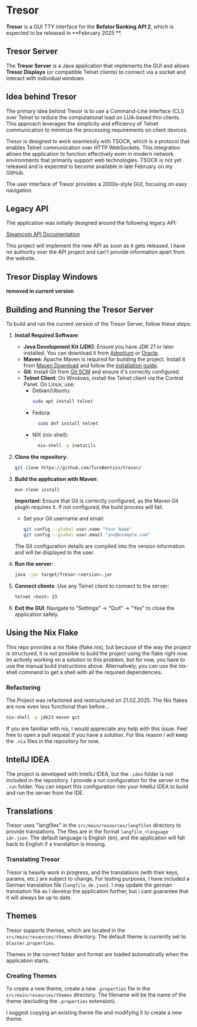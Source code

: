 # Tresor

**Tresor** is a GUI TTY interface for the **Befator Banking API 2**, which is expected to be released in **February 2025
**.

## Tresor Server

The **Tresor Server** is a Java application that implements the GUI and allows **Tresor Displays** (or compatible Telnet
clients) to connect via a socket and interact with individual windows.

## Idea behind Tresor

The primary idea behind Tresor is to use a Command-Line Interface (CLI) over Telnet to reduce the computational load on
LUA-based thin clients. This approach leverages the simplicity and efficiency of Telnet communication to minimize the
processing requirements on client devices.

Tresor is designed to work seamlessly with TSOCK, which is a protocol that enables Telnet communication over HTTP
WebSockets. This integration allows the application to function effectively even in modern network environments that
primarily support web technologies. TSOCK is not yet released and is expected to become available in late February on my
GitHub.

The user interface of Tresor provides a 2000s-style GUI, focusing on easy navigation.

## Legacy API

The application was initially designed around the following legacy API:

[Steamcoin API Documentation](http://befator.befatorinc.de:8932/index.php/Steamcoin_API_Documentation)

This project will implement the new API as soon as it gets released. I have no authority over the API project and can't
provide information apart from the website.

## Tresor Display Windows

**removed in current version**

## Building and Running the Tresor Server

To build and run the current version of the Tresor Server, follow these steps:

1. **Install Required Software**:
    - **Java Development Kit (JDK)**: Ensure you have JDK 21 or later installed. You can download it
      from [Adoptium](https://adoptium.net/de/temurin/releases/) or [Oracle](https://www.oracle.com/java/technologies/downloads/).
    - **Maven**: Apache Maven is required for building the project. Install it
      from [Maven Download](https://maven.apache.org/download.cgi) and follow
      the [installation guide](https://maven.apache.org/install.html).
    - **Git**: Install Git from [Git SCM](https://git-scm.com/downloads) and ensure it's correctly configured.
    - **Telnet Client**: On Windows, install the Telnet client via the Control Panel. On Linux, use:
        - Debian/Ubuntu:
          ```bash
          sudo apt install telnet
          ```
        - Fedora:
          ```bash
            sudo dnf install telnet
            ```
        - NIX (nix-shell):
          ```bash
            nix-shell -p inetutils
          ```

2. **Clone the repository**:
   ```bash
   git clone https://github.com/TureBentzin/tresor/
   ```

3. **Build the application with Maven**:
   ```bash
   mvn clean install
   ```
   **Important**: Ensure that Git is correctly configured, as the Maven Git plugin requires it. If not configured, the
   build process will fail.

    - Set your Git username and email:
      ```bash
      git config --global user.name "Your Name"
      git config --global user.email "you@example.com"
      ```

   The Git configuration details are compiled into the version information and will be displayed to the user.

4. **Run the server**:
   ```bash
   java -jar target/Tresor-<version>.jar
   ```

5. **Connect clients**:
   Use any Telnet client to connect to the server:
   ```bash
   telnet <host> 23
   ```

6. **Exit the GUI**:
   Navigate to "Settings" -> "Quit" -> "Yes" to close the application safely.

## Using the Nix Flake

This repo provides a nix flake (flake.nix), but because of the way the project is structured, it is not possible to
build the project using the flake right now.
Im actively working on a solution to this problem, but for now, you have to use the manual build instructions above.
Alternatively, you can use the nix-shell command to get a shell with all the required dependencies.

### Refactoring

The Project was refactored and restructured on 21.02.2025.
The Nix flakes are now even less functional than before...

```bash
nix-shell -p jdk23 maven git
```

If you are familiar with nix, I would appreciate any help with this issue.
Feel free to open a pull request if you have a solution.
For this reason i will keep the `.nix` files in the repository for now.

## IntellJ IDEA

The project is developed with IntelliJ IDEA, but the `.idea` folder is not included in the repository.
I provide a run configuration for the server in the `.run` folder.
You can import this configuration into your IntelliJ IDEA to build and run the server from the IDE.

## Translations

Tresor uses "langfiles" in the `src/main/resources/langfiles` directory to provide translations.
The files are in the format `langfile_<language id>.json`.
The default language is English (en), and the application will fall back to English if a translation is missing.

### Translating Tresor

Tresor is heavily work in progress, and the translations (with their keys, params, etc.) are subject to change.
For testing purposes, I have included a German translation file (`langfile_de.json`).
I may update the german translation file as I develop the application further, but i cant guarantee that it will always
be up to date.

## Themes

Tresor supports themes, which are located in the `src/main/resources/themes` directory.
The default theme is currently set to `blaster.properties`.

Themes in the correct folder and format are loaded automatically when the application starts.

### Creating Themes

To create a new theme, create a new `.properties` file in the `src/main/resources/themes` directory.
The filename will be the name of the theme (excluding the `.properties` extension).

I suggest copying an existing theme file and modifying it to create a new theme.
